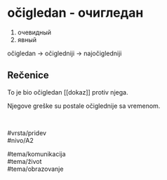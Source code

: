 # očigledan - очигледан

1. очевидный  
2. явный

očigledan → očigledniji → najočigledniji

## Rečenice

To je bio očigledan [[dokaz]] protiv njega.

Njegove greške su postale očiglednije sa vremenom.

<br>

#vrsta/pridev  
#nivo/A2  

#tema/komunikacija  
#tema/život  
#tema/obrazovanje  

